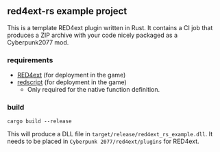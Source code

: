 ## red4ext-rs example project
This is a template RED4ext plugin written in Rust.
It contains a CI job that produces a ZIP archive with your code nicely packaged as a Cyberpunk2077 mod.

### requirements
- [RED4ext](https://github.com/WopsS/RED4ext.SDK) (for deployment in the game)
- [redscript](https://github.com/jac3km4/redscript) (for deployment in the game)
  - Only required for the native function definition.

### build
```
cargo build --release
```
This will produce a DLL file in `target/release/red4ext_rs_example.dll`.
It needs to be placed in `Cyberpunk 2077/red4ext/plugins` for RED4ext.
